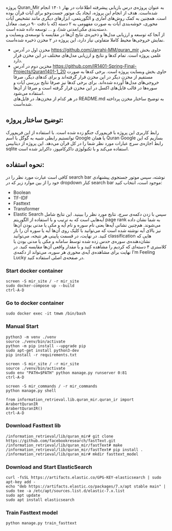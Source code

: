 پروژه Quran_Mir به عنوان پروژه‌ی درس بازیابی پیشرفته اطلاعات در بهار ۱۴۰۱ انجام شده‌است. هدف از انجام این پروژه، ایجاد یک موتور جست‌و‌جو برای آیات قرآن بوده است. همچنین به کمک روش‌های آماری و الگوریتمی، ابزارهای دیگری مانند تشخیص آیات محوری، خوشه‌بندی آیات به صورت مفهومی به ۲ دسته (که با دقت ۹۰ درصد، معادل دسته‌بندی مکی/مدنی شد)، و … توسعه داده شده است.<br />
از آنجا که توسعه و ارزیابی مدل‌ها و ذخیره‌ی نتایج آن‌ها در مقایسه با توسعه‌ی وبسایت و نمایش خروجی‌ها محیط کاملا متفاوتی نیاز دارد، این پروژه در ۲ مخزن ذخیره شده‌است.<br />
- مخزن اول در آدرس https://github.com/Jarrahi-MM/quran_mir حاوی بخش علمی پروژه است. تمام کد‌ها و نتایج و ارزیابی مدل‌های مختلف در این مخزن قرار دارد. <br />
- مخزین دوم در آدرس https://github.com/IR1401-Spring-Final-Projects/Quran1401-1_20 حاوی بخش وبسایت پروژه است. برخی کدها به صورت مستقیم از مخزن دیگر در این مخزن قرار گرفته‌اند و برای کدهای دیگر، صرفا خروجی‌های مدل‌ها آورده شده‌اند. برای برخی کدها نیز صرفا نتایج بررسی آیات و سوره‌ها در قالب فایل‌های اکسل در این مخزن قرار گرفته است و صرفا از آن‌ها استفاده می‌شود. <br />
در هر کدام از مخزن‌ها، در فایل‌های README.md به توضیح ساختار مخزن پرداخته شده‌است. <br />

## توضیح ساختار پروژه:
رابط کاربری این پروژه با فریم‌ورک جنگو زده شده است. با استفاده از این فریم‌ورک توانستیم رابطی شبیه به گوگل با اسم Qoogle یا همان Quran Google بسازیم که این رابط اجازه‌ی سرچ عبارات مورد نظر شما را در کل قرآن می‌دهد.
این پروژه از دیتابیس sqlite استفاده می‌کند و با تکنولوژی‌ داکرکامپوز، داکرایز شده است.
## نحوه استفاده: 
 کافی است عبارت مورد نظر را در search bar نوشته، سپس موتور جستجوی پیشنهادی خود را از بین موارد زیر که در dropdown کنار search bar موجود است، انتخاب کنید:
* Boolean
* TF-IDF
* Fasttext
* Transformer
* Elastic Search
سپس با زدن دکمه‌ی سرچ، نتایج مورد نظر را ببینید. این نتایج شامل آیه‌هایی است که به ترتیب و با استفاده از الگوریتم‌ page rank به شما نشان داده می‌شوند. هم‌چنین نشانی آیه‌ها یعنی نام سوره و نام آیه و مکی یا مدنی بودن آن‌ها نیز بالای آیه نوشته شده است که می‌توانید با کلیک روی‌ آن‌ها آیه یا سوره آن را باز کنید. در نهایت، در قسمت پایینی هر نتیجه، می‌توانید classification هایی که نشان‌دهنده‌ی سوره‌ی حدس زده شده توسط سامانه و مکی یا مدنی بودن یا کلاستری ۴ دسته‌ای که کردیم را مشاهده کنید و با مقدار واقعی آن‌ها مقایسه کنید.
در نهایت برای مشاهده‌ی آیه‌ی محوری هر سوره، می‌تواند از دکمه‌ی I'm Feeling Lucky در صفحه‌ی اصلی استفاده کنید.

### Start docker container
```shell
screen -S mir_site / -r mir_site
sudo docker-compose up --build
ctrl-A-D
```

### Go to docker container
```shell
sudo docker exec -it tmwm /bin/bash
```

### Manual Start
```shell
python3 -m venv ./venv
source ./venv/bin/activate
python -m pip install --upgrade pip
sudo apt-get install python3-dev
pip install -r requirements.txt

screen -S mir_site / -r mir_site
source ./venv/bin/activate
sudo env "PATH=$PATH" python manage.py runserver 0:81
ctrl-A-D

screen -S mir_commands / -r mir_commands
python manage.py shell

from information_retrieval.lib.quran_mir.quran_ir import ArabertQuranIR
ArabertQuranIR()
ctrl-A-D
```

### Download Fasttext lib
```shell
/information_retrieval/lib/quran_mir# git clone https://github.com/facebookresearch/fastText.git
/information_retrieval/lib/quran_mir/fastText# make
/information_retrieval/lib/quran_mir/fastText# pip install .
/information_retrieval/lib/quran_mir# mkdir fasttext_model
```

### Download and Start ElasticSearch
```shell
curl -fsSL https://artifacts.elastic.co/GPG-KEY-elasticsearch | sudo apt-key add -
echo "deb https://artifacts.elastic.co/packages/7.x/apt stable main" | sudo tee -a /etc/apt/sources.list.d/elastic-7.x.list
sudo apt update
sudo apt install elasticsearch
```

### Train Fasttext model
```shell
python manage.py train_fasttext
```
